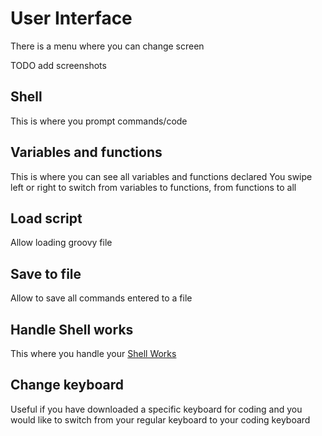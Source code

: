 # User Interface

There is a menu where you can change screen

TODO add screenshots
## Shell
This is where you prompt commands/code

## Variables and functions
This is where you can see all variables and functions declared
You swipe left or right to switch from variables to functions, from functions to all

## Load script
Allow loading groovy file

## Save to file
Allow to save all commands entered to a file

## Handle Shell works
This where you handle your [Shell Works](https://tambapps.github.io/groovy-shell-user-manual/shell-works/)

## Change keyboard
Useful if you have downloaded a specific keyboard for coding and you
would like to switch from your regular keyboard to your coding keyboard
